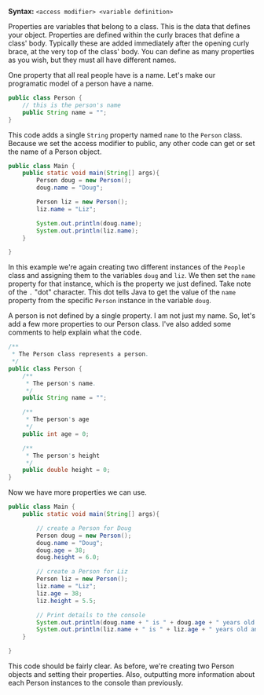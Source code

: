**Syntax:** `<access modifier> <variable definition>`

Properties are variables that belong to a class. This is the data that defines your object. Properties are defined within the curly braces that define a class' body. Typically these are added immediately after the opening curly brace, at the very top of the class' body. You can define as many properties as you wish, but they must all have different names.

One property that all real people have is a name. Let's make our programatic model of a person have a name.

```java
public class Person {
    // this is the person's name
    public String name = "";
}
```

This code adds a single `String` property named `name` to the `Person` class. Because we set the access modifier to public, any other code can get or set the name of a Person object.

```java
public class Main {
    public static void main(String[] args){
        Person doug = new Person();
        doug.name = "Doug";

        Person liz = new Person();
        liz.name = "Liz";

        System.out.println(doug.name);
        System.out.println(liz.name);
    }

}
```

In this example we're again creating two different instances of the `People` class and assigning them to the variables `doug` and `liz`. We then set the `name` property for that instance, which is the property we just defined. Take note of the `.` "dot" character. This dot tells Java to get the value of the `name` property from the specific `Person` instance in the variable `doug`.

A person is not defined by a single property. I am not just my name. So, let's add a few more properties to our Person class. I've also added some comments to help explain what the code.

```java
/**
 * The Person class represents a person.
 */
public class Person {
    /**
     * The person's name.
     */
    public String name = "";

    /**
     * The person's age
     */
    public int age = 0;

    /**
     * The person's height
     */
    public double height = 0;   
}
```

Now we have more properties we can use.

```java
public class Main {
    public static void main(String[] args){

        // create a Person for Doug
        Person doug = new Person();
        doug.name = "Doug";
        doug.age = 38;
        doug.height = 6.0;

        // create a Person for Liz
        Person liz = new Person();
        liz.name = "Liz";
        liz.age = 38;
        liz.height = 5.5;

        // Print details to the console
        System.out.println(doug.name + " is " + doug.age + " years old and " + doug.height + " feet tall.");
        System.out.println(liz.name + " is " + liz.age + " years old and " + liz.height + " feet tall.");
    }

}
```

This code should be fairly clear. As before, we're creating two Person objects and setting their properties. Also, outputting more information about each Person instances to the console than previously.
